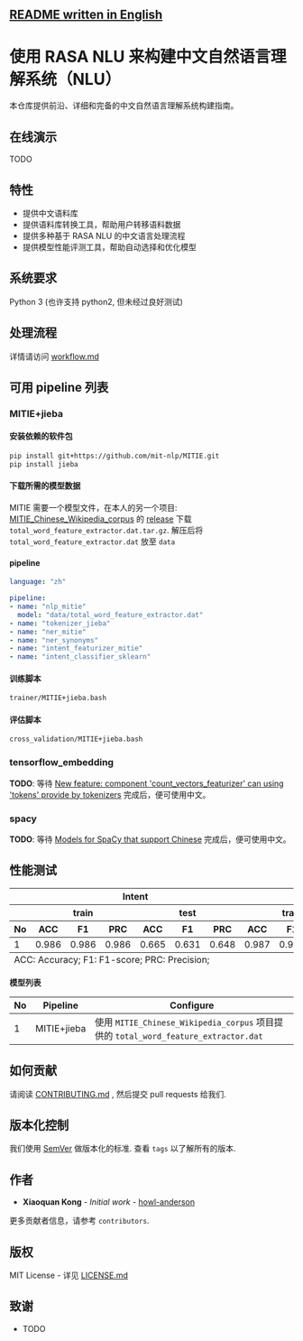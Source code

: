 [README written in English](#) <!-- TODO -->
------------------------------

# 使用 RASA NLU 来构建中文自然语言理解系统（NLU）

本仓库提供前沿、详细和完备的中文自然语言理解系统构建指南。

## 在线演示

TODO

## 特性
- 提供中文语料库
- 提供语料库转换工具，帮助用户转移语料数据
- 提供多种基于 RASA NLU 的中文语言处理流程
- 提供模型性能评测工具，帮助自动选择和优化模型

## 系统要求

Python 3 (也许支持 python2, 但未经过良好测试)

## 处理流程

详情请访问 [workflow.md](workflow.md)

## 可用 pipeline 列表
### MITIE+jieba
#### 安装依赖的软件包
```bash
pip install git+https://github.com/mit-nlp/MITIE.git
pip install jieba
```
#### 下载所需的模型数据
MITIE 需要一个模型文件，在本人的另一个项目: [MITIE_Chinese_Wikipedia_corpus](https://github.com/howl-anderson/MITIE_Chinese_Wikipedia_corpus) 的 [release](https://github.com/howl-anderson/MITIE_Chinese_Wikipedia_corpus/releases) 下载 `total_word_feature_extractor.dat.tar.gz`. 解压后将 `total_word_feature_extractor.dat` 放至 `data`
#### pipeline
```yaml
language: "zh"

pipeline:
- name: "nlp_mitie"
  model: "data/total_word_feature_extractor.dat"
- name: "tokenizer_jieba"
- name: "ner_mitie"
- name: "ner_synonyms"
- name: "intent_featurizer_mitie"
- name: "intent_classifier_sklearn"
```

#### 训练脚本
```bash
trainer/MITIE+jieba.bash
```

#### 评估脚本
```bash
cross_validation/MITIE+jieba.bash
```

### tensorflow_embedding

**TODO**: 等待 [New feature: component 'count_vectors_featurizer' can using 'tokens' provide by tokenizers](https://github.com/RasaHQ/rasa_nlu/pull/1115) 完成后，便可使用中文。

### spacy

**TODO**: 等待 [Models for SpaCy that support Chinese](https://github.com/howl-anderson/Chinese_models_for_SpaCy) 完成后，便可使用中文。


## 性能测试
<table>
    <thead>
    <tr>
        <th></th>
        <th colspan="6">Intent</th>
        <th colspan="6">Entity</th>
    </tr>
    <tr>
        <th></th>
        <th colspan="3">train</th>
        <th colspan="3">test</th>
        <th colspan="3">train</th>
        <th colspan="3">test</th>
    </tr>
    <tr>
        <th>No</th>
        <th>ACC</th>
        <th>F1</th>
        <th>PRC</th>
        <th>ACC</th>
        <th>F1</th>
        <th>PRC</th>
        <th>ACC</th>
        <th>F1</th>
        <th>PRC</th>
        <th>ACC</th>
        <th>F1</th>
        <th>PRC</th>
    </tr>
    </thead>
    <tbody>
    <tr>
        <td>1</td>
        <td>0.986</td>
        <td>0.986</td>
        <td>0.986</td>
        <td>0.665</td>
        <td>0.631</td>
        <td>0.648</td>
        <td>0.987</td>
        <td>0.987</td>
        <td>0.988</td>
        <td>0.967</td>
        <td>0.968</td>
        <td>0.973</td>
    </tr>
    </tbody>
    <tfoot>
        <tr>
            <td colspan="13">
                ACC: Accuracy; F1: F1-score; PRC: Precision;
            </td>
        </tr>
    </tfoot>
</table>

**模型列表**

| No  | Pipeline    | Configure                                                                    |
|-----|-------------|------------------------------------------------------------------------------|
| 1   | MITIE+jieba | 使用 `MITIE_Chinese_Wikipedia_corpus` 项目提供的 `total_word_feature_extractor.dat` |

## 如何贡献

请阅读 [CONTRIBUTING.md](https://gist.github.com/PurpleBooth/b24679402957c63ec426) , 然后提交 pull requests 给我们.

## 版本化控制

我们使用 [SemVer](http://semver.org/) 做版本化的标准. 查看 `tags` 以了解所有的版本.

## 作者

* **Xiaoquan Kong** - *Initial work* - [howl-anderson](https://github.com/howl-anderson)

更多贡献者信息，请参考 `contributors`.

## 版权

MIT License - 详见 [LICENSE.md](LICENSE.md)

## 致谢

* TODO